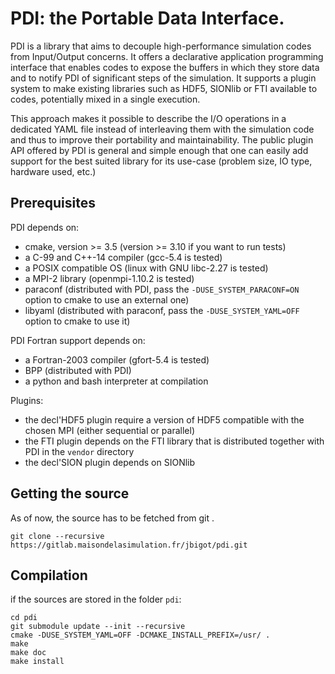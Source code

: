 # PDI: the Portable Data Interface.

PDI is a library that aims to decouple high-performance simulation codes from Input/Output concerns.
It offers a declarative application programming interface that enables codes to expose the buffers in which they store data and to notify PDI of significant steps of the simulation.
It supports a plugin system to make existing libraries such as HDF5, SIONlib or FTI available to codes, potentially mixed in a single execution.

This approach makes it possible to describe the I/O operations in a dedicated YAML file instead of interleaving them with the simulation code and thus to improve their portability and maintainability.
The public plugin API offered by PDI is general and simple enough that one can easily add support for the best suited library for its use-case (problem size, IO type, hardware used, etc.)


## Prerequisites

PDI depends on:
  * cmake, version >= 3.5 (version >= 3.10 if you want to run tests)
  * a C-99 and C++-14 compiler (gcc-5.4 is tested)
  * a POSIX compatible OS (linux with GNU libc-2.27 is tested)
  * a MPI-2 library (openmpi-1.10.2 is tested)
  * paraconf (distributed with PDI, pass the `-DUSE_SYSTEM_PARACONF=ON` option to cmake to use an external one)
  * libyaml (distributed with paraconf, pass the `-DUSE_SYSTEM_YAML=OFF` option to cmake to use it)

PDI Fortran support depends on:
  * a Fortran-2003 compiler (gfort-5.4 is tested)
  * BPP (distributed with PDI)
  * a python and bash interpreter at compilation

Plugins:
  * the decl'HDF5 plugin require a version of HDF5 compatible with the chosen MPI (either sequential or parallel)
  * the FTI plugin depends on the FTI library that is distributed together with PDI in the `vendor` directory
  * the decl'SION plugin depends on SIONlib

## Getting the source

As of now, the source has to be fetched from git .

```
git clone --recursive https://gitlab.maisondelasimulation.fr/jbigot/pdi.git
```

## Compilation

if the sources are stored in the folder `pdi`:
```
cd pdi
git submodule update --init --recursive 
cmake -DUSE_SYSTEM_YAML=OFF -DCMAKE_INSTALL_PREFIX=/usr/ .
make
make doc
make install
```
